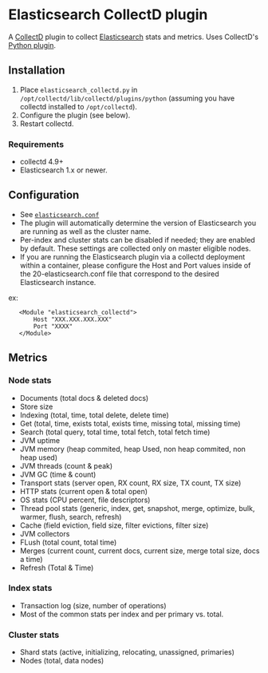 # Elasticsearch CollectD plugin

A [CollectD](http://collectd.org) plugin to collect [Elasticsearch](https://github.com/elastic/elasticsearch) stats and metrics. Uses CollectD's [Python plugin](http://collectd.org/documentation/manpages/collectd-python.5.shtml).

## Installation

 1. Place `elasticsearch_collectd.py` in `/opt/collectd/lib/collectd/plugins/python` (assuming you have collectd installed to `/opt/collectd`).
 1. Configure the plugin (see below).
 1. Restart collectd.

### Requirements

 * collectd 4.9+
 * Elasticsearch 1.x or newer.

## Configuration

 * See [`elasticsearch.conf`](https://github.com/signalfx/integrations/blob/master/collectd-elasticsearch/20-elasticsearch.conf)
 * The plugin will automatically determine the version of Elasticsearch you are running as well as the cluster name.
 * Per-index and cluster stats can be disabled if needed; they are enabled by default. These settings are collected only on master eligible nodes.
 * If you are running the Elasticsearch plugin via a collectd deployment within a container, please configure the Host and Port values inside of the 20-elasticsearch.conf file that correspond to the desired Elasticsearch instance.

 ex:
```
   <Module "elasticsearch_collectd">
       Host "XXX.XXX.XXX.XXX"
       Port "XXXX"
   </Module>
```

## Metrics

### Node stats

 * Documents (total docs & deleted docs)
 * Store size
 * Indexing (total, time, total delete, delete time)
 * Get (total, time, exists total, exists time, missing total, missing time)
 * Search (total query, total time, total fetch, total fetch time)
 * JVM uptime
 * JVM memory (heap commited, heap Used, non heap commited, non heap used)
 * JVM threads (count & peak)
 * JVM GC (time & count)
 * Transport stats (server open, RX count, RX size, TX count, TX size)
 * HTTP stats (current open & total open)
 * OS stats (CPU percent, file descriptors)
 * Thread pool stats (generic, index, get, snapshot, merge, optimize, bulk, warmer, flush, search, refresh)
 * Cache (field eviction, field size, filter evictions, filter size)
 * JVM collectors
 * FLush (total count, total time)
 * Merges (current count, current docs, current size, merge total size, docs a time)
 * Refresh (Total & Time)

### Index stats

 * Transaction log (size, number of operations)
 * Most of the common stats per index and per primary vs. total.

### Cluster stats

 * Shard stats (active, initializing, relocating, unassigned, primaries)
 * Nodes (total, data nodes)
